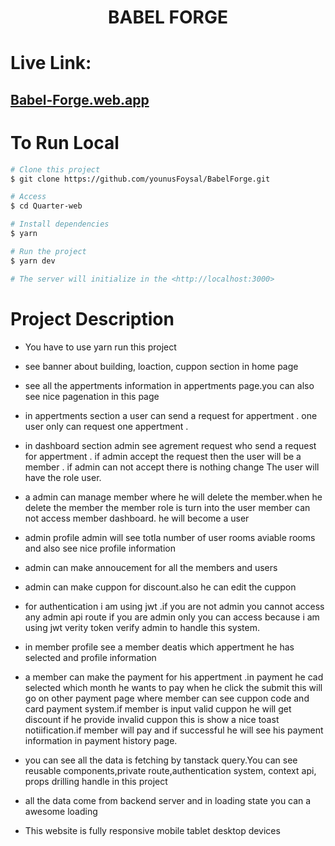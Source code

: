 
<h1 align="center">BABEL FORGE </h1>

# Live Link:
## [Babel-Forge.web.app](https://babel-forge.web.app)

# To Run Local

```bash
# Clone this project
$ git clone https://github.com/younusFoysal/BabelForge.git

# Access
$ cd Quarter-web

# Install dependencies
$ yarn

# Run the project
$ yarn dev

# The server will initialize in the <http://localhost:3000>
```

# Project Description

- You have to use yarn run this project

- see banner about building, loaction, cuppon section in home page

- see all the appertments information in appertments page.you can also see nice pagenation in this page

- in appertments section a user can send a request for appertment . one user only can request one appertment .

- in dashboard section admin see agrement request who send a request for appertment . if admin accept the request then the user will be a member . if admin can not accept there is nothing change The user will have the role user.

- a admin can manage member where he will delete the member.when he delete the member the member role is turn into the user member can not access member dashboard. he will become a user

- admin profile admin will see totla number of user rooms aviable rooms and also see nice profile information

- admin can make annoucement for all the members and users

- admin can make cuppon for discount.also he can edit the cuppon

- for authentication i am using jwt .if you are not admin you cannot access any admin api route if you are admin only you can access because i am using jwt verity token verify admin to handle this system.

- in member profile see a member deatis which appertment he has selected and profile information

- a member can make the payment for his appertment .in payment he cad selected which month he wants to pay when he click the submit this will go on other payment page where member can see cuppon code and card payment system.if member is input valid cuppon he will get discount if he provide invalid cuppon this is show a nice toast notiification.if member will pay and if successful he will see his payment information in payment history page.

- you can see all the data is fetching by tanstack query.You can see reusable components,private route,authentication system, context api, props drilling handle in this project

- all the data come from backend server and in loading state you can a awesome loading

- This website is fully responsive mobile tablet desktop devices